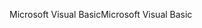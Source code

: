 <span data-ttu-id="fcc6d-101">Microsoft Visual Basic</span><span class="sxs-lookup"><span data-stu-id="fcc6d-101">Microsoft Visual Basic</span></span>
